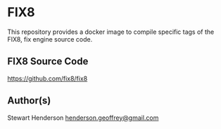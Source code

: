 # FIX8 

This repository provides a docker image to compile specific tags of the FIX8, fix engine source code.

## FIX8 Source Code

https://github.com/fix8/fix8

## Author(s)

Stewart Henderson <henderson.geoffrey@gmail.com>
